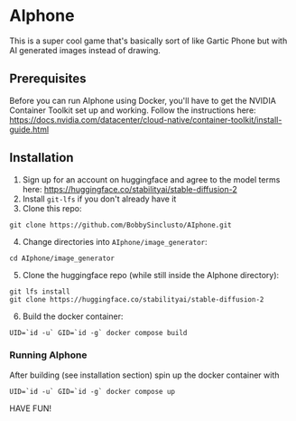 # AIphone

This is a super cool game that's basically sort of like Gartic Phone but with AI generated images instead of drawing.

## Prerequisites
Before you can run AIphone using Docker, you'll have to get the NVIDIA Container Toolkit set up and working. Follow the instructions here: https://docs.nvidia.com/datacenter/cloud-native/container-toolkit/install-guide.html

## Installation
1. Sign up for an account on huggingface and agree to the model terms here: https://huggingface.co/stabilityai/stable-diffusion-2
2. Install `git-lfs` if you don't already have it
3. Clone this repo:
```
git clone https://github.com/BobbySinclusto/AIphone.git
```
4. Change directories into `AIphone/image_generator`: 
```
cd AIphone/image_generator
```
5. Clone the huggingface repo (while still inside the AIphone directory): 
```
git lfs install
git clone https://huggingface.co/stabilityai/stable-diffusion-2
```
6. Build the docker container:
```
UID=`id -u` GID=`id -g` docker compose build
```

### Running AIphone
After building (see installation section) spin up the docker container with
```
UID=`id -u` GID=`id -g` docker compose up
```

HAVE FUN!
